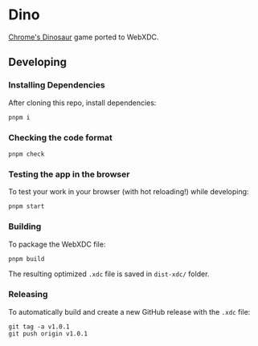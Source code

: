# Dino

[Chrome's Dinosaur](https://source.chromium.org/chromium/chromium/src/+/main:components/neterror/resources/offline.js) game ported to WebXDC.

## Developing

### Installing Dependencies

After cloning this repo, install dependencies:

```
pnpm i
```

### Checking the code format

```
pnpm check
```

### Testing the app in the browser

To test your work in your browser (with hot reloading!) while developing:

```
pnpm start
```

### Building

To package the WebXDC file:

```
pnpm build
```

The resulting optimized `.xdc` file is saved in `dist-xdc/` folder.

### Releasing

To automatically build and create a new GitHub release with the `.xdc` file:

```
git tag -a v1.0.1
git push origin v1.0.1
```
